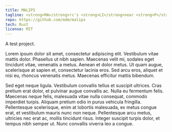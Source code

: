 ```yaml
---
title: MALIPS
tagline: <strong>MA</strong>rc's <strong>LI</strong>near <strong>P</strong>rogramming <strong>S</strong>olver
repo: https://github.com/mdm/malips
tech: Rust
license: MIT
---
```

A test project.

Lorem ipsum dolor sit amet, consectetur adipiscing elit. Vestibulum vitae mattis dolor. Phasellus ut nibh sapien. Maecenas velit mi, sodales eget tincidunt vitae, venenatis a metus. Aenean et dolor metus. Ut quam augue, scelerisque at sapien et, consectetur lacinia eros. Sed arcu eros, aliquet et nisi eu, rhoncus venenatis metus. Maecenas efficitur mattis bibendum.

Sed eget neque ligula. Vestibulum convallis tellus et suscipit ultrices. Cras pretium erat dolor, et pulvinar augue convallis ac. Nulla eu fermentum felis. Maecenas neque felis, malesuada vitae nulla consequat, commodo imperdiet turpis. Aliquam pretium odio in purus vehicula fringilla. Pellentesque scelerisque, enim at lobortis malesuada, ex metus congue erat, et vestibulum mauris nunc non neque. Pellentesque arcu metus, ultricies nec erat ac, mollis tincidunt risus. Integer suscipit turpis dolor, et tempus nibh semper ut. Nunc convallis viverra leo a congue.

